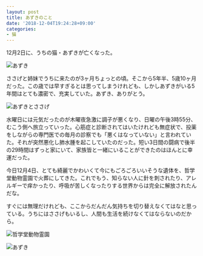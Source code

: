 ```yaml
---
layout: post
title: あずきのこと
date: '2018-12-04T19:24:28+09:00'
categories:
- 猫
---
```


12月2日に、うちの猫・あずきが亡くなった。

![あずき](/blog/images/azuki1.jpg)

ささげと姉妹でうちに来たのが3ヶ月ちょっとの頃。そこから5年半、5歳10ヶ月だった。この歳では早すぎるとは思ってしまうけれども、しかしあずきがいる5年間はとても濃密で、充実していた。あずき、ありがとう。

![あずきとささげ](/blog/images/azuki-sasage.jpg)

水曜日には元気だったのが木曜夜急激に調子が悪くなり、日曜の午後3時55分、むこう側へ旅立っていった。心筋症と診断されてはいたけれども無症状で、投薬をしながらの専門医での毎月の診察でも「悪くはなっていない」と言われていた。それが突然悪化し肺水腫を起こしていたのだった。短い3日間の闘病で後半の29時間はずっと家にいて、家族皆と一緒にいることができたのはほんとに幸運だった。

今日12月4日、とても綺麗でかわいくて今にもごろごろいいそうな遺体を、哲学堂動物霊園で火葬にしてきた。これでもう、知らない人に針を刺されたり、アレルギーで痒かったり、呼吸が苦しくなったりする世界からは完全に解放されたんだな。

すぐには無理だけれども、ここからだんだん気持ちを切り替えなくてはなと思っている。うちにはささげもいるし、人間も生活を続けなくてはならないのだから。

![哲学堂動物霊園](/blog/images/tetsugakudo.jpg)

![あずき](/blog/images/azuki2.jpg)

